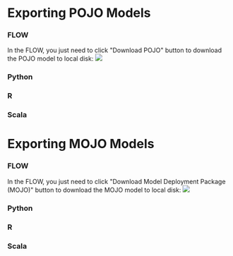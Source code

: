 # Exporting POJO  Models #

### FLOW ###
In the FLOW, you just need to click "Download POJO" button to download the POJO model to local disk:
![](https://github.com/Avkash/mldl/blob/master/images/h2o_flow_download_pojo.png)

### Python ###

### R ###

### Scala ###

# Exporting  MOJO Models #

### FLOW ###
In the FLOW, you just need to click "Download Model Deployment Package (MOJO)" button to download the MOJO model to local disk:
![](https://github.com/Avkash/mldl/blob/master/images/h2o_flow_download_pojo.png)

### Python ###

### R ###

### Scala ###
